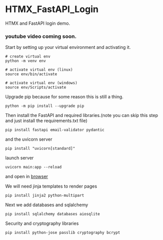 # HTMX_FastAPI_Login
HTMX and FastAPI login demo.

### youtube video coming soon.

Start by setting up your virtual environment and activating it. 

```
# create virtual env
python -m venv env

# activate virtual env (linux)
source env/bin/activate

# activate virtual env (windows)
source env/Scripts/activate
```
Upgrade pip because for some reason this is still a thing. 

```
python -m pip install --upgrade pip
```

Then install the FastAPI and required libraries.(note you can skip this step and just install the requirements.txt file)

```
pip install fastapi email-validator pydantic
```
and the uvicorn server

```  
pip install "uvicorn[standard]"

``` 

launch server
```
uvicorn main:app --reload
```
and open in [browser](http://localhost:8000/)    

We will need jinja templates to render pages  

```  
pip install jinja2 python-multipart
```

Next we add databases and sqlalchemy 
```
pip install sqlalchemy databases aiosqlite
```

Security and cryptography libraries
```
pip install python-jose passlib cryptography bcrypt
```
